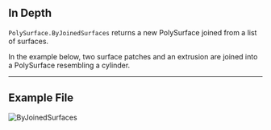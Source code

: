 ## In Depth
`PolySurface.ByJoinedSurfaces` returns a new PolySurface joined from a list of surfaces.

In the example below, two surface patches and an extrusion are joined into a PolySurface resembling a cylinder.

___
## Example File

![ByJoinedSurfaces](./Autodesk.DesignScript.Geometry.PolySurface.ByJoinedSurfaces_img.jpg)

